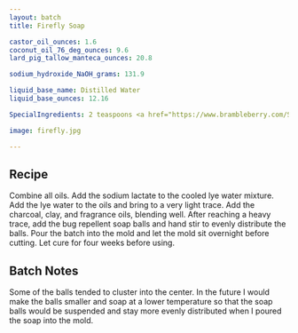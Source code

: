 ```yaml
---
layout: batch
title: Firefly Soap

castor_oil_ounces: 1.6
coconut_oil_76_deg_ounces: 9.6
lard_pig_tallow_manteca_ounces: 20.8

sodium_hydroxide_NaOH_grams: 131.9

liquid_base_name: Distilled Water
liquid_base_ounces: 12.16

SpecialIngredients: 2 teaspoons <a href="https://www.brambleberry.com/Sodium-Lactate-P5127.aspx">sodium lactate</a>, soap balls from <a href="/SoapLog/bug-repellent-soap/">bug repellent soap recipe</a>, 2 teaspoons <a href="http://amzn.to/1P0vDQ6">hardwood activated charcoal powder</a>, 4 teaspoons <a href="http://amzn.to/1mO8E4M">French green clay</a>, 1.6 oz. <a href="https://www.brambleberry.com/Pink-Grapefruit-Fragrance-Oil-P3913.aspx">pink grapefruit fragrance oil</a>.

image: firefly.jpg

---
```


## Recipe
Combine all oils. Add the sodium lactate to the cooled lye water mixture.  Add the lye water to the oils and bring to a very light trace. Add the charcoal, clay, and fragrance oils, blending well. After reaching a heavy trace, add the bug repellent soap balls and hand stir to evenly distribute the balls. Pour the batch into the mold and let the mold sit overnight before cutting. Let cure for four weeks before using.

## Batch Notes
Some of the balls tended to cluster into the center. In the future I would make the balls smaller and soap at a lower temperature so that the soap balls would be suspended and stay more evenly distributed when I poured the soap into the mold.